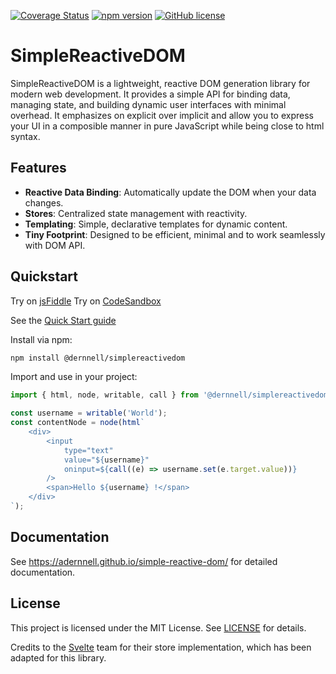 [![Coverage Status](https://coveralls.io/repos/github/aDernnell/simple-reactive-dom/badge.svg?branch=main)](https://coveralls.io/github/aDernnell/simple-reactive-dom?branch=main)
[![npm version](https://badge.fury.io/js/%40adernnell%2Fsimplereactivedom.svg)](https://badge.fury.io/js/%40adernnell%2Fsimplereactivedom)
[![GitHub license](https://img.shields.io/github/license/aDernnell/simple-reactive-dom)](https://img.shields.io/github/license/aDernnell/simple-reactive-dom)

# SimpleReactiveDOM

SimpleReactiveDOM is a lightweight, reactive DOM generation library for modern web development. It provides a simple API for binding data, managing state, and building dynamic user interfaces with minimal overhead.
It emphasizes on explicit over implicit and allow you to express your UI in a composible manner in pure JavaScript while being close to html syntax.

## Features

- **Reactive Data Binding**: Automatically update the DOM when your data changes.
- **Stores**: Centralized state management with reactivity.
- **Templating**: Simple, declarative templates for dynamic content.
- **Tiny Footprint**: Designed to be efficient, minimal and to work seamlessly with DOM API.

## Quickstart

Try on [jsFiddle](https://jsfiddle.net/qenbtdsr/latest/)
Try on [CodeSandbox](https://codesandbox.io/p/sandbox/srdom-web-sandbox-9jqgkw)

See the [Quick Start guide](https://adernnell.github.io/simple-reactive-dom/#/quickstart)

Install via npm:

```bash
npm install @dernnell/simplereactivedom
```

Import and use in your project:

```ts
import { html, node, writable, call } from '@dernnell/simplereactivedom';

const username = writable('World');
const contentNode = node(html`
    <div>
        <input 
            type="text" 
            value="${username}" 
            oninput=${call((e) => username.set(e.target.value))}
        />
        <span>Hello ${username} !</span>
    </div>
`);
```

## Documentation

See https://adernnell.github.io/simple-reactive-dom/ for detailed documentation.


## License

This project is licensed under the MIT License. See [LICENSE](LICENSE) for details.

Credits to the [Svelte](https://svelte.dev/) team for their store implementation, which has been adapted for this library.
